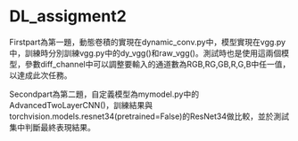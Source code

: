 # DL_assigment2

Firstpart為第一題，動態卷積的實現在dynamic_conv.py中，模型實現在vgg.py中，訓練時分別訓練vgg.py中的dy_vgg()和raw_vgg()。測試時也是使用這兩個模型，參數diff_channel中可以調整要輸入的通道數為RGB,RG,GB,R,G,B中任一值，以達成此次任務。

Secondpart為第二題，自定義模型為mymodel.py中的AdvancedTwoLayerCNN()，訓練結果與torchvision.models.resnet34(pretrained=False)的ResNet34做比較，並於測試集中判斷最終表現結果。

